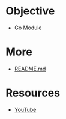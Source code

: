 # Objective
- Go Module

# More
- [README.md](code/003/README.md)

# Resources
- [YouTube](https://www.youtube.com/watch?v=20sLKEpHvvk&list=PL7yAAGMOat_F7bOImcjx4ZnCtfyNEqzCy&index=4)